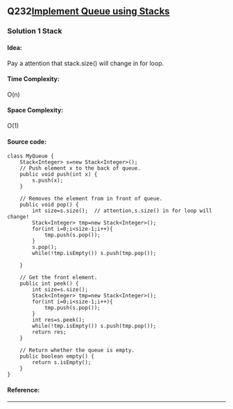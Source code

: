 ## Q232[Implement Queue using Stacks](https://leetcode.com/problems/implement-queue-using-stacks/) 

### Solution 1 Stack
#### Idea:
Pay a attention that stack.size() will change in for loop.
#### Time Complexity: 
O(n)
#### Space Complexity:
O(1)
#### Source code:
```
class MyQueue {
    Stack<Integer> s=new Stack<Integer>();
    // Push element x to the back of queue.
    public void push(int x) {
        s.push(x);
    }

    // Removes the element from in front of queue.
    public void pop() {
        int size=s.size();  // attention,s.size() in for loop will change!
        Stack<Integer> tmp=new Stack<Integer>();
        for(int i=0;i<size-1;i++){  
            tmp.push(s.pop());
        }
        s.pop();
        while(!tmp.isEmpty()) s.push(tmp.pop());
        
    }

    // Get the front element.
    public int peek() {
        int size=s.size();  
        Stack<Integer> tmp=new Stack<Integer>();
        for(int i=0;i<size-1;i++){
            tmp.push(s.pop());
        }
        int res=s.peek();
        while(!tmp.isEmpty()) s.push(tmp.pop());
        return res;
    }

    // Return whether the queue is empty.
    public boolean empty() {
        return s.isEmpty();
    }
}
```
#### Reference:
---

